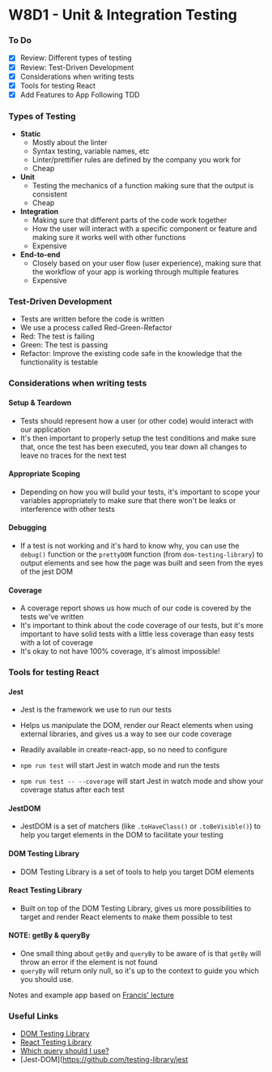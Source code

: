 # W8D1 - Unit & Integration Testing

### To Do
- [x] Review: Different types of testing
- [x] Review: Test-Driven Development
- [x] Considerations when writing tests
- [x] Tools for testing React
- [x] Add Features to App Following TDD

### Types of Testing
- **Static**
  * Mostly about the linter
  * Syntax testing, variable names, etc
  * Linter/prettifier rules are defined by the company you work for
  * Cheap
- **Unit**
  * Testing the mechanics of a function making sure that the output is consistent
  * Cheap
- **Integration**
  * Making sure that different parts of the code work together
  * How the user will interact with a specific component or feature and making sure it works well with other functions
  * Expensive
- **End-to-end**
  * Closely based on your user flow (user experience), making sure that the workflow of your app is working through multiple features
  * Expensive

### Test-Driven Development
- Tests are written before the code is written
- We use a process called Red-Green-Refactor
- Red: The test is failing
- Green: The test is passing
- Refactor: Improve the existing code safe in the knowledge that the functionality is testable

### Considerations when writing tests

#### Setup & Teardown

- Tests should represent how a user (or other code) would interact with our application
- It's then important to properly setup the test conditions and make sure that, once the test has been executed, you tear down all changes to leave no traces for the next test

#### Appropriate Scoping

- Depending on how you will build your tests, it's important to scope your variables appropriately to make sure that there won't be leaks or interference with other tests

#### Debugging

- If a test is not working and it's hard to know why, you can use the `debug()` function or the `prettyDOM` function (from `dom-testing-library`) to output elements and see how the page was built and seen from the eyes of the jest DOM

#### Coverage

- A coverage report shows us how much of our code is covered by the tests we've written
- It's important to think about the code coverage of our tests, but it's more important to have solid tests with a little less coverage than easy tests with a lot of coverage
- It's okay to not have 100% coverage, it's almost impossible!

### Tools for testing React

#### Jest

- Jest is the framework we use to run our tests
- Helps us manipulate the DOM, render our React elements when using external libraries, and gives us a way to see our code coverage
- Readily available in create-react-app, so no need to configure

- `npm run test` will start Jest in watch mode and run the tests
- `npm run test -- --coverage` will start Jest in watch mode and show your coverage status after each test 

#### JestDOM

- JestDOM is a set of matchers (like `.toHaveClass()` or `.toBeVisible()`) to help you target elements in the DOM to facilitate your testing

#### DOM Testing Library

- DOM Testing Library is a set of tools to help you target DOM elements

#### React Testing Library

- Built on top of the DOM Testing Library, gives us more possibilities to target and render React elements to make them possible to test

#### NOTE: getBy & queryBy

- One small thing about `getBy` and `queryBy` to be aware of is that `getBy` will throw an error if the element is not found
- `queryBy` will return only null, so it's up to the context to guide you which you should use.

Notes and example app based on [Francis' lecture](https://github.com/FrancisBourgouin/lhl-12-w8d1)

### Useful Links
* [DOM Testing Library](https://testing-library.com/docs/dom-testing-library/intro)
* [React Testing Library](https://testing-library.com/docs/react-testing-library/intro)
* [Which query should I use?](https://testing-library.com/docs/guide-which-query)
* [Jest-DOM](https://github.com/testing-library/jest

